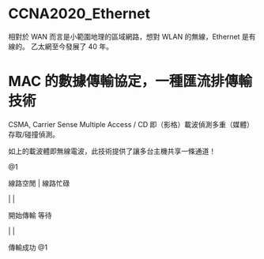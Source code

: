 # CCNA2020_Ethernet
相對於 WAN 而言是小範圍地理的區域網路，想對 WLAN 的無線，Ethernet 是有線的。
乙太網至今發展了 40 年。

# MAC 的數據傳輸協定，一種匯流排傳輸技術

CSMA, Carrier Sense Multiple Access / CD 即（影格）載波偵測多重（媒體）存取/碰撞偵測。

如上的載波體即無線電波，此技術提供了讓多台主機共享一條通道！

   @1

線路空閒 | 線路忙碌

   |         |

開始傳輸     等待

   |         |

傳輸成功      @1
